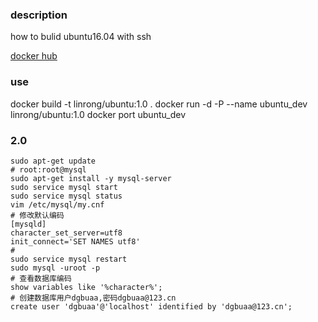 ### description
how to bulid ubuntu16.04 with ssh

[docker hub](https://hub.docker.com/r/linrong/ubuntu/)
### use
docker build -t linrong/ubuntu:1.0 .
docker run -d -P --name ubuntu_dev linrong/ubuntu:1.0
docker port ubuntu_dev

### 2.0
```
sudo apt-get update
# root:root@mysql
sudo apt-get install -y mysql-server
sudo service mysql start
sudo service mysql status
vim /etc/mysql/my.cnf
# 修改默认编码
[mysqld]
character_set_server=utf8
init_connect='SET NAMES utf8'
#
sudo service mysql restart
sudo mysql -uroot -p
# 查看数据库编码
show variables like '%character%';
# 创建数据库用户dgbuaa,密码dgbuaa@123.cn
create user 'dgbuaa'@'localhost' identified by 'dgbuaa@123.cn';
```
